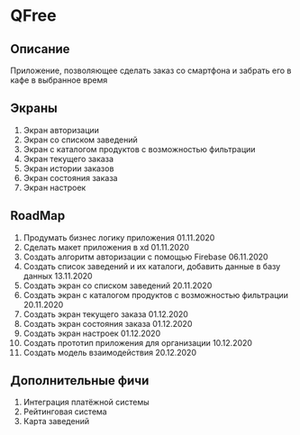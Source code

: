# QFree
## Описание
Приложение, позволяющее сделать заказ со смартфона и забрать его в кафе в выбранное время

## Экраны
1. Экран авторизации
2. Экран со списком заведений
3. Экран с каталогом продуктов с возможностью фильтрации
4. Экран текущего заказа
5. Экран истории заказов
6. Экран состояния заказа
7. Экран настроек

## RoadMap
1. Продумать бизнес логику приложения  01.11.2020
2. Сделать макет приложения в xd  01.11.2020 
3. Создать алгоритм авторизации с помощью Firebase  06.11.2020
4. Создать список заведений и их каталоги, добавить данные в базу данных 13.11.2020
5. Cоздать экран со списком заведений  20.11.2020
6. Cоздать экран с каталогом продуктов с возможностью фильтрации  20.11.2020
7. Cоздать экран текущего заказа  01.12.2020
8. Создать экран состояния заказа  01.12.2020
9. Создать экран настроек  01.12.2020
10. Создать прототип приложения для организации   10.12.2020
11. Создать модель взаимодействия  20.12.2020

## Дополнительные фичи
1. Интеграция платёжной системы
2. Рейтинговая система
3. Карта заведений

